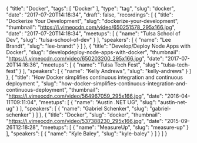 {
  "title": "Docker",
  "tags": [
    "Docker"
  ],
  "type": "tag",
  "slug": "docker",
  "date": "2017-07-20T14:18:34",
  "draft": false,
  "recordings": [
    {
      "title": "Dockerize Your Development",
      "slug": "dockerize-your-development",
      "thumbnail": "https://i.vimeocdn.com/video/650251578_295x166.jpg",
      "date": "2017-07-20T14:18:34",
      "meetups": [
        {
          "name": "Tulsa School of Dev",
          "slug": "tulsa-school-of-dev"
        }
      ],
      "speakers": [
        {
          "name": "Lee Brandt",
          "slug": "lee-brandt"
        }
      ]
    },
    {
      "title": "Develop/Deploy Node Apps with Docker",
      "slug": "developdeploy-node-apps-with-docker",
      "thumbnail": "https://i.vimeocdn.com/video/650203200_295x166.jpg",
      "date": "2017-07-20T14:16:36",
      "meetups": [
        {
          "name": "Tulsa Tech Fest",
          "slug": "tulsa-tech-fest"
        }
      ],
      "speakers": [
        {
          "name": "Kelly Andrews",
          "slug": "kelly-andrews"
        }
      ]
    },
    {
      "title": "How Docker simplifies continuous integration and continuous deployment ",
      "slug": "how-docker-simplifies-continuous-integration-and-continuous-deployment",
      "thumbnail": "https://i.vimeocdn.com/video/564967059_295x166.jpg",
      "date": "2016-04-11T09:11:04",
      "meetups": [
        {
          "name": "Austin .NET UG",
          "slug": "austin-net-ug"
        }
      ],
      "speakers": [
        {
          "name": "Gabriel Schenker",
          "slug": "gabriel-schenker"
        }
      ]
    },
    {
      "title": "Docker",
      "slug": "docker",
      "thumbnail": "https://i.vimeocdn.com/video/537388230_295x166.jpg",
      "date": "2015-09-26T12:18:28",
      "meetups": [
        {
          "name": "MeasureUp",
          "slug": "measure-up"
        }
      ],
      "speakers": [
        {
          "name": "Kyle Baley",
          "slug": "kyle-baley"
        }
      ]
    }
  ]
}